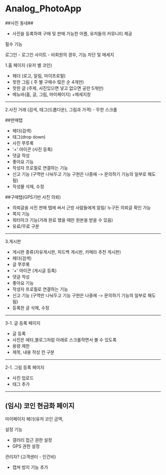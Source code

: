 # Analog_PhotoApp
##사진 동네## 
- 사진을 등록하여 구매 및 판매 가능한 어플, 유저들의 커뮤니티 제공

필수 기능

로그인
	- 로그인 사이트
	- 비회원의 경우, 기능 차단 및 메세지 

1.홈 페이지 (유저 별 코인)
- 헤더 (로고, 알림, 마이프로필)
- 핫한 그림 ( 주 별 구매수 많은 순 4개만) 
- 핫한 글 (주제, 사진있으면 넣고 없으면 공란 5개만) 
- 메뉴바(홈, 글, 그림, 마이페이지) +메세지창
---
2.사진 거래 (검색, 태그(드롭다운), 그림과 가격) - 무한 스크롤

##판매탭
- 헤더(검색)
- 태그(drop down)
- 사진 쭈루룩
- '+' 아이콘 (사진 등록)
- 댓글 작성
- 좋아요 기능
- 작성자 프로필로 연결하는 기능
- 신고 기능 (구역만 나눠두고 기능 구현은 나중에 -> 문의하기 기능의 일부로 해도 됨)
- 작성물 삭제, 수정

##구매탭(GPS기반 사진 의뢰)
- 의뢰글을 사진 판매 탭에 써서 근방 사람들에게 알림/ 누구든 의뢰글 확인 가능 
- 쪽지 기능
- 워터마크 기능(거래 완료 했을 때만 원본을 받을 수 있음)
- 유료/무료 구분

---
3.게시판
- 게시판 종류(자유게시판, 피드백 게시판, 카메라 추천 게시판)
- 헤더(검색)
- 글 쭈루룩
- '+' 아이콘 (게시글 등록)
- 댓글 작성
- 좋아요 기능
- 작성자 프로필로 연결하는 기능
- 신고 기능 (구역만 나눠두고 기능 구현은 나중에 -> 문의하기 기능의 일부로 해도 됨)
- 등록한 글 삭제, 수정

---
3-1. 글 등록 페이지
- 글 등록
- 사진은 에타,블로그처럼 아래로 스크롤하면서 볼 수 있도록
- 용량 제한
- 제목, 내용 작성 칸 구분
---

2-1. 그림 등록 페이지
- 사진 업로드
- 태그 추가
---
(임시)
코인 현금화 페이지
---
마이페이지
헤더(유저 코인 금액, 

설정 기능
- 갤러리 접근 권한 설정
- GPS 권한 설정

관리자? (고객센터 - 인건비)
+ 캡쳐 방지 기능 추가


